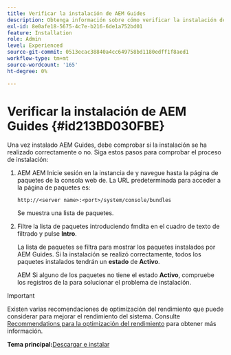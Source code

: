 ```yaml
---
title: Verificar la instalación de AEM Guides
description: Obtenga información sobre cómo verificar la instalación de AEM Guides
exl-id: 8e0afe18-5675-4c7e-b216-6de1a752bd01
feature: Installation
role: Admin
level: Experienced
source-git-commit: 0513ecac38840a4cc649758bd1180edff1f8aed1
workflow-type: tm+mt
source-wordcount: '165'
ht-degree: 0%

---
```


# Verificar la instalación de AEM Guides {#id213BD030FBE}

Una vez instalado AEM Guides, debe comprobar si la instalación se ha realizado correctamente o no. Siga estos pasos para comprobar el proceso de instalación:

1. AEM AEM Inicie sesión en la instancia de y navegue hasta la página de paquetes de la consola web de. La URL predeterminada para acceder a la página de paquetes es:

   ```http
   http://<server name>:<port>/system/console/bundles
   ```

   Se muestra una lista de paquetes.

1. Filtre la lista de paquetes introduciendo fmdita en el cuadro de texto de filtrado y pulse **Intro**.

   La lista de paquetes se filtra para mostrar los paquetes instalados por AEM Guides. Si la instalación se realizó correctamente, todos los paquetes instalados tendrán un **estado** de **Activo**.

   AEM Si alguno de los paquetes no tiene el estado **Activo**, compruebe los registros de la para solucionar el problema de instalación.


>[!IMPORTANT]
>
> Existen varias recomendaciones de optimización del rendimiento que puede considerar para mejorar el rendimiento del sistema. Consulte [Recommendations para la optimización del rendimiento](download-install-recommend-perf-optimiz.md#) para obtener más información.

**Tema principal:**&#x200B;[ Descargar e instalar](download-install.md)
